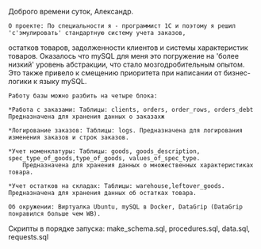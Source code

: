 
 Доброго времени суток, Александр.

    O проекте: По специальности я - программист 1С и поэтому я решил 'с'эмулировать' стандартную систему учета заказов,
 остатков товаров, задолженности клиентов и системы характеристик товаров. Оказалось что mySQL для меня это погружение
 на 'более низкий' уровень абстракции, что стало мозгодробительным опытом. Это также привело к смещению приоритета при
 написании от бизнес-логики к языку mySQL.

    Работу базы можно разбить на четыре блока:

    *Работа с заказами: Таблицы: clients, orders, order_rows, orders_debt Предназначена для хранения данных о заказахж

    *Логирование заказов: Таблицы: logs. Предназначена для логирования изменения заказов и строк заказов.

    *Учет номенклатуры: Таблицы: goods, goods_description, spec_type_of_goods,type_of_goods, values_of_spec_type.
        Предназначена для хранения данных о множественных характеристиках товара.

    *Учет остатков на складах: Таблицы: warehouse,leftover_goods. Предназначена для хранения данных об остатках товара.

    Об окружении: Виртуалка Ubuntu, mySQL в Docker, DataGrip (DataGrip понравился больше чем WB).

 Скрипты в порядке запуска: make_schema.sql, procedures.sql, data.sql, requests.sql